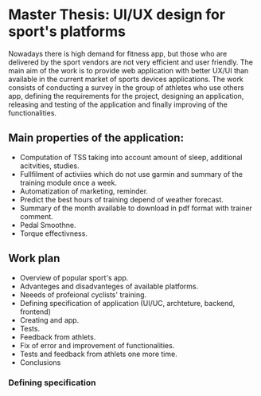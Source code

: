 # Master Thesis: UI/UX design for sport's platforms

Nowadays there is high demand for fitness app, but those who are
delivered by the sport vendors are not very efficient and user friendly.
The main aim of the work is to provide web application with better UX/UI
than available in the current market of sports devices applications.
The work consists of conducting a survey in the group of athletes who
use others app, defining the requirements for the project, designing an
application, releasing and testing of the application and finally
improving of the functionalities.

## Main properties of the application:
* Computation of TSS taking into account amount of sleep, additional acitvities, studies. 
* Fullfilment of activiies which do not use garmin and summary of the training module once a week.
* Automatization of marketing, reminder.
* Predict the best hours of training depend of weather forecast.
* Summary of the month available to download in pdf format with trainer comment.
* Pedal Smoothne.
* Torque effectivness.

## Work plan
* Overview of popular sport's app.
* Advanteges and disadvanteges of available platforms.
* Neeeds of profeional cyclists' training.
* Defining specification of application (UI/UC, archteture, backend, frontend)
* Creating and app.
* Tests.
* Feedback from athlets.
* Fix of error and improvement of functionalities.
* Tests and feedback from athlets one more time.
* Conclusions

### Defining specification

### 
